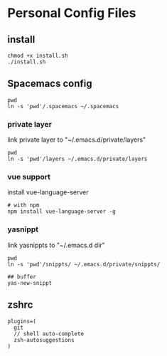 # Personal Config Files

## install

``` shell
chmod +x install.sh
./install.sh
```

## Spacemacs config

``` shell
pwd
ln -s 'pwd'/.spacemacs ~/.spacemacs
```

### private layer
link private layer to "~/.emacs.d/private/layers"

``` shell
pwd
ln -s 'pwd'/layers ~/.emacs.d/private/layers
```

### vue support
install vue-language-server

``` shell
# with npm
npm install vue-language-server -g
```

### yasnippt

link yasnippts to "~/.emacs.d dir"
``` shell
pwd
ln -s 'pwd'/snippts/ ~/.emacs.d/private/snippts/
```


``` shell
## buffer
yas-new-snippt

```

## zshrc

``` shell
plugins=(
  git
  // shell auto-complete
  zsh-autosuggestions
)

```


